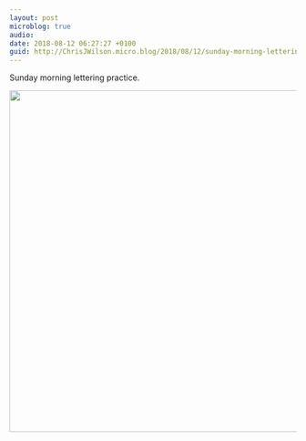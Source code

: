 ```yaml
---
layout: post
microblog: true
audio: 
date: 2018-08-12 06:27:27 +0100
guid: http://ChrisJWilson.micro.blog/2018/08/12/sunday-morning-lettering.html
---
```

Sunday morning lettering practice. 

<img src="http://chrisjwilson.me/uploads/2018/6ad50d5309.jpg" width="600" height="600" />
